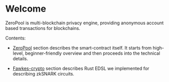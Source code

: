 # Welcome

ZeroPool is multi-blockchain privacy engine, providing anonymous account based transactions for blockchains.

Contents:

- [ZeroPool](./zeropool/) section describes the smart-contract itself.
  It starts from high-level, beginner-friendly overview and then proceeds into the technical details.

- [Fawkes-crypto](./fawkes-crypto/) section describes Rust EDSL we implemented for describing zkSNARK circuits.
